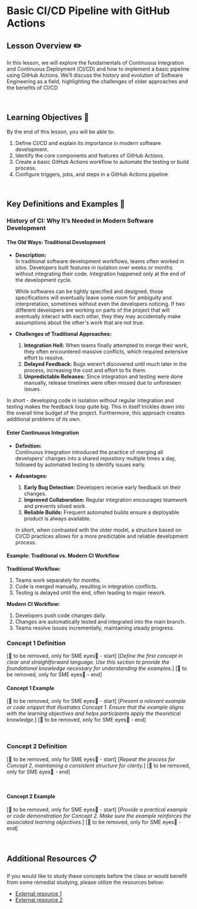 # Basic CI/CD Pipeline with GitHub Actions

## Lesson Overview :pencil2:

In this lesson, we will explore the fundamentals of Continuous Integration and
Continuous Deployment (CI/CD) and how to implement a basic pipeline using
GitHub Actions.
We’ll discuss the history and evolution of Software Engineering as a field,
highlighting the challenges of older approaches and the benefits of CI/CD

<br>  <!-- don't remove -->

## Learning Objectives :notebook:

By the end of this lesson, you will be able to:

1. Define CI/CD and explain its importance in modern software development.
1. Identify the core components and features of GitHub Actions.
1. Create a basic GitHub Actions workflow to automate the testing or build process.
1. Configure triggers, jobs, and steps in a GitHub Actions pipeline.

<br>

## Key Definitions and Examples :key:

### History of CI: Why It’s Needed in Modern Software Development

#### The Old Ways: Traditional Development  
- **Description:**  
  In traditional software development workflows, teams often worked in silos.
  Developers built features in isolation over weeks or months without integrating
  their code. Integration happened only at the end of the development cycle.

  While softwares can be tightly specified and designed, those specifications
  will eventually leave some room for ambiguity and interpretation, sometimes
  without even the developers noticing. If two different developers are working
  on parts of the project that will eventually interact with each other, they
  they may accidentally make assumptions about the other's work that are not
  true.

- **Challenges of Traditional Approaches:**  
  1. **Integration Hell:** When teams finally attempted to merge their work,
    they often encountered massive conflicts, which required extensive effort to resolve.  
  2. **Delayed Feedback:** Bugs weren’t discovered until much later in the process,
    increasing the cost and effort to fix them.  
  3. **Unpredictable Releases:** Since integration and testing were done manually,
    release timelines were often missed due to unforeseen issues.  

In short - developing code in isolation without regular integration and testing
makes the feedback loop quite big. This in itself trickles down into the overall
time budget of the project. Furthermore, this approach creates additional
problems of its own.

#### Enter Continuous Integration  
- **Definition:**  
  Continuous Integration introduced the practice of merging all developers'
  changes into a shared repository multiple times a day,
  followed by automated testing to identify issues early.  

- **Advantages:**  
  1. **Early Bug Detection:** Developers receive early feedback on their changes.  
  2. **Improved Collaboration:** Regular integration encourages teamwork and prevents siloed work.  
  3. **Reliable Builds:** Frequent automated builds ensure a deployable product is always available.

  In short, when contrasted with the older model, a structure based on CI/CD
  practices allows for a more predictable and reliable development process.

#### Example: Traditional vs. Modern CI Workflow  
**Traditional Workflow:**  
1. Teams work separately for months.  
2. Code is merged manually, resulting in integration conflicts.  
3. Testing is delayed until the end, often leading to major rework.  

**Modern CI Workflow:**  
1. Developers push code changes daily.  
2. Changes are automatically tested and integrated into the main branch.  
3. Teams resolve issues incrementally, maintaining steady progress.  

### Concept 1 Definition

[🚨 to be removed, only for SME eyes🚨 - start]
[*Define the first concept in clear and straightforward language. Use this section to provide the foundational knowledge necessary for understanding the examples.*]
[🚨 to be removed, only for SME eyes🚨 - end]
<br>  <!-- don't remove -->

#### Concept 1 Example

[🚨 to be removed, only for SME eyes🚨 - start]
[*Present a relevant example or code snippet that illustrates Concept 1. Ensure that the example aligns with the learning objectives and helps participants apply the theoretical knowledge.*]
[🚨 to be removed, only for SME eyes🚨 - end]

<br>  <!-- don't remove -->

### Concept 2 Definition

[🚨 to be removed, only for SME eyes🚨 - start]
[*Repeat the process for Concept 2, maintaining a consistent structure for clarity.*]
[🚨 to be removed, only for SME eyes🚨 - end]

<br>  <!-- don't remove -->

#### Concept 2 Example

[🚨 to be removed, only for SME eyes🚨 - start]
[*Provide a practical example or code demonstration for Concept 2. Make sure the example reinforces the associated learning objectives.*]
[🚨 to be removed, only for SME eyes🚨 - end]

<br>  <!-- don't remove -->

<!-- Continue adding concepts and examples as needed -->

## Additional Resources :clipboard: 

If you would like to study these concepts before the class or would benefit from some remedial studying, please utilize the resources below:

- [External resource 1](link-to-external-resource-1)
- [External resource 2](link-to-external-resource-2)
